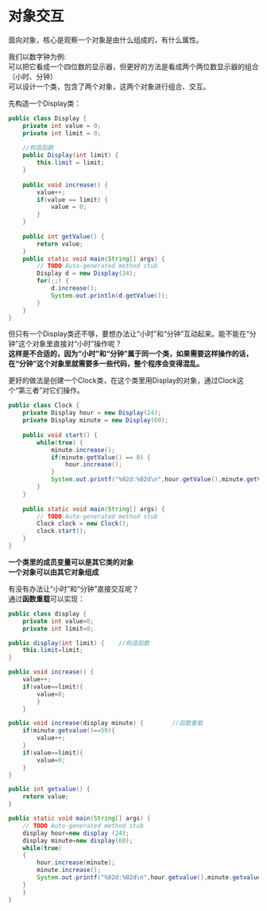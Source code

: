 对象交互
========
面向对象，核心是观察一个对象是由什么组成的，有什么属性。

我们以数字钟为例:<br>
可以把它看成一个四位数的显示器，但更好的方法是看成两个两位数显示器的组合（小时、分钟）<br>
可以设计一个类，包含了两个对象，这两个对象进行组合、交互。

先构造一个Display类：
````java
public class Display {
	private int value = 0;
	private int limit = 0;
	
	//构造函数
	public Display(int limit) {
		this.limit = limit;
	}
	
	public void increase() {
		value++;
		if(value == limit) {
			value = 0;
		}
	}
	
	public int getValue() {
		return value;
	}
	public static void main(String[] args) {
		// TODO Auto-generated method stub
		Display d = new Display(24);
		for(;;) {
			d.increase();
			System.out.println(d.getValue());
		}
	}
}
```````````````````````````````````````````

但只有一个Display类还不够，要想办法让“小时”和“分钟”互动起来。能不能在“分钟”这个对象里直接对“小时”操作呢？<br>
**这样是不合适的，因为“小时”和“分钟”属于同一个类，如果需要这样操作的话，在“分钟”这个对象里就需要多一些代码，整个程序会变得混乱。**

更好的做法是创建一个Clock类，在这个类里用Display的对象，通过Clock这个“第三者”对它们操作。<br>
```````````java
public class Clock {
	private Display hour = new Display(24);
	private Display minute = new Display(60);
	
	public void start() {
		while(true) {
			minute.increase();
			if(minute.getValue() == 0) {
				hour.increase();
			}
			System.out.printf("%02d:%02d\n",hour.getValue(),minute.getValue());
		}
	}
	
	public static void main(String[] args) {
		// TODO Auto-generated method stub
		Clock clock = new Clock();
		clock.start();
	}
}
``````````````````````

**一个类里的成员变量可以是其它类的对象<br>
一个对象可以由其它对象组成**

有没有办法让“小时”和“分钟”直接交互呢？<br>
通过**函数重载**可以实现：
`````java
public class display {
	private int value=0;
	private int limit=0;

public display(int limit) {    //构造函数
	this.limit=limit;
}

public void increase() {
	value++;
	if(value==limit){
		value=0;
		}
	}

public void increase(display minute) {        //函数重载
	if(minute.getvalue()==59){
		value++;
	}
	if(value==limit){
		value=0;
	}
}

public int getvalue() {
	return value;
}

public static void main(String[] args) {
	// TODO Auto-generated method stub
	display hour=new display (24);
	display minute=new display(60); 
	while(true)
	{
		hour.increase(minute);
		minute.increase();
		System.out.printf("%02d:%02d\n",hour.getvalue(),minute.getvalue());
	}
	}
}
``````
